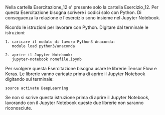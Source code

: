 Nella cartella Esercitazione_12 e' presente solo la cartella Esercizio_12. 
Per questa Esercitazione bisogna scrivere i codici solo con Python. 
Di conseguenza la relazione e l'esercizio sono insieme nel Jupyter Notebook. 

Ricordo le istruzioni per lavorare con Python. Digitare dal terminale le istruzioni:

	1. caricare il modulo di lavoro Python3 Anaconda:
	   module load python3/anaconda
		
	2. aprire il Jupyter Notebook:
	   jupyter-notebook nomefile.ipynb
	   
Per svolgere questa Esercitazione bisogna usare le librerie Tensor Flow e Keras. 
Le librerie vanno caricate prima di aprire il Jupyter Notebook digitando sul terminale: 

	source activate DeepLearning
	
Se non si scrive questa istruzione prima di aprire il Jupyter Notebook, 
lavorando con il Jupyter Notebook queste due librerie non saranno riconosciute. 


